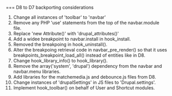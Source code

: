 === D8 to D7 backporting considerations

1. Change all instances of 'toolbar' to 'navbar'
1. Remove any PHP 'use' statements from the top of the navbar.module file.
1. Replace 'new Attribute()' with 'drupal_attributes()'
1. Add a widee breakpoint to navbar.install in hook_install.
1. Removed the breakpoing in hook_uninstall().
1. Alter the breakpoing retrieval code in navbar_pre_render() so that it uses breakpoints_breakpoint_load_all() instead of entities like in D8.
1. Change hook_library_info() to hook_library().
1. Remove the array('system', 'drupal') dependency from the navbar and navbar.menu libraries.
1. Add libraries for the matchemedia.js and debounce.js files from D8.
1. Change instances of 'drupalSettings' in JS files to 'Drupal.settings'.
1. Implement hook_toolbar() on behalf of User and Shortcut modules.
